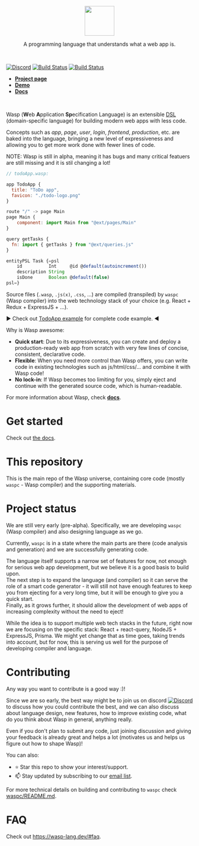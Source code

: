 <p align=center>
  <img height="80px" src="https://user-images.githubusercontent.com/1536647/77317442-78625700-6d0b-11ea-9822-0fb21e557e87.png"/>
</p>

<p align=center> A programming language that understands what a web app is. </p>
<br>

[![Discord](https://img.shields.io/discord/686873244791210014?label=chat%20on%20discord)](https://discord.gg/rzdnErX)
[![Build Status](https://travis-ci.com/wasp-lang/wasp.svg?branch=master)](https://travis-ci.com/wasp-lang/wasp)
[![Build Status](https://ci.appveyor.com/api/projects/status/github/wasp-lang/wasp?branch=master&svg=true)](https://ci.appveyor.com/project/Martinsos/wasp/branch/master)

- [**Project page**](https://wasp-lang.dev)
- [**Demo**](https://wasp-lang.dev/#demo)
- [**Docs**](https://wasp-lang.github.io/web/docs)

<br>

Wasp (**W**eb **A**pplication **Sp**ecification Language) is an extensible [DSL](https://en.wikipedia.org/wiki/Domain-specific_language) (domain-specific language) for building modern web apps with less code.

Concepts such as *app*, *page*, *user*, *login*, *frontend*, *production*, etc. are baked into the language, bringing a new level of expressiveness and allowing you to get more work done with fewer lines of code.

NOTE: Wasp is still in alpha, meaning it has bugs and many critical featuers are still missing and it is stil changing a lot!

```js
// todoApp.wasp:

app TodoApp {
  title: "ToDo app",
  favicon: "./todo-logo.png"
}

route "/" -> page Main
page Main {
    component: import Main from "@ext/pages/Main"
}

query getTasks {
  fn: import { getTasks } from "@ext/queries.js"
}

entityPSL Task {=psl
    id          Int     @id @default(autoincrement())
    description String
    isDone      Boolean @default(false)
psl=}
```

Source files (`.wasp`, `.js(x)`, `.css`, ...) are compiled (transpiled) by `waspc` (Wasp compiler) into the web technology stack of your choice (e.g. React + Redux + ExpressJS + ...).

:arrow_forward: Check out [TodoApp example](examples/todoApp) for complete code example. :arrow_backward:

Why is Wasp awesome:
- **Quick start**: Due to its expressiveness, you can create and deploy a production-ready web app from scratch with very few lines of concise, consistent, declarative code.
- **Flexible**: When you need more control than Wasp offers, you can write code in existing technologies such as js/html/css/... and combine it with Wasp code!
- **No lock-in**: If Wasp becomes too limiting for you, simply eject and continue with the generated source code, which is human-readable.

For more information about Wasp, check [**docs**](https://wasp-lang.github.io/web/docs).

# Get started
Check out [the docs](https://wasp-lang.github.io/web/docs/language/getting-started).

# This repository

This is the main repo of the Wasp universe, containing core code (mostly `waspc` - Wasp compiler) and the supporting materials.

# Project status

We are still very early (pre-alpha). Specifically, we are developing `waspc` (Wasp compiler) and also designing language as we go.

Currently, `waspc` is in a state where the main parts are there (code analysis and generation) and we are successfully generating code.

The language itself supports a narrow set of features for now, not enough for serious web app development, but we believe it is a good basis to build upon.  
The next step is to expand the language (and compiler) so it can serve the role of a smart code generator - it will still not have enough features to keep you from ejecting for a very long time, but it will be enough to give you a quick start.  
Finally, as it grows further, it should allow the development of web apps of increasing complexity without the need to eject!

While the idea is to support multiple web tech stacks in the future, right now we are focusing on the specific stack: React + react-query, NodeJS + ExpressJS, Prisma. We might yet change that as time goes, taking trends into account, but for now, this is serving us well for the purpose of developing compiler and language.


# Contributing

Any way you want to contribute is a good way :)!

Since we are so early, the best way might be to join us on discord [![Discord](https://img.shields.io/discord/686873244791210014?label=chat%20on%20discord)](https://discord.gg/rzdnErX) to discuss how you could contribute the best, and we can also discuss about language design, new features, how to improve existing code, what do you think about Wasp in general, anything really.

Even if you don't plan to submit any code, just joining discussion and giving your feedback is already great and helps a lot (motivates us and helps us figure out how to shape Wasp)!

You can also:
 - :star: Star this repo to show your interest/support.
 - :mailbox: Stay updated by subscribing to our [email list](https://wasp-lang.dev#signup).

For more technical details on building and contributing to `waspc` check [waspc/README.md](waspc/README.md).

# FAQ

Check out https://wasp-lang.dev/#faq.
